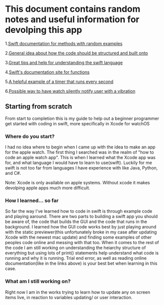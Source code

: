 # This document contains random notes and useful information for devolping this app

1.<a href="https://docs.swift.org/swift-book/documentation/the-swift-programming-language/methods" target="_blank">Swift documentation for methods with random examples</a>

2.<a href="https://developer.apple.com/tutorials/swiftui-concepts/exploring-the-structure-of-a-swiftui-app" target="_blank">General idea about how the code should be structured and built onto</a>

3.<a href="https://www.hackingwithswift.com" target="_blank">Great tips and help for understanding the swift language</a>

4.<a href="https://docs.swift.org/swift-book/documentation/the-swift-programming-language/functions/" target="_blank">Swift's  documentation site for functions</a>

5.<a href="https://www.hackingwithswift.com/books/ios-swiftui/triggering-events-repeatedly-using-a-timer" target="_blank">A helpful example of a timer that runs every second</a>

6.<a href="https://developer.apple.com/forums/thread/672199" target="_blank">Possible way to have watch silently notify user with a vibration</a>

## Starting from scratch
From start to completion this is my guide to help out a beginner programmer get started with coding in swift, more specifically in Xcode for watchOS

### Where do you start?
I had no idea where to begin when I came up with the idea to make an app for the apple watch. The first thing I searched was in the realm of "how to code an apple watch app". This is when I learned what the Xcode app was for, and what language I would have to learn to use(swift). Luckily for me swift is not too far from languages I have experience with like Java, Python, and C#.

Note: Xcode is only available on apple systems. Without xcode it makes devolping apple apps much more difficult.

### How I learned... so far
So far the way I've learned how to code in swift is through example code and playing aaround. There are two parts to building a swift app you should be aware of, the code that builds the GUI and the code that runs in the background. I learned how the GUI code works best by just playing around with the static previewer(this unfortunately broke in my case after updating Xcode with the newest mac update) and finding some examples of other peoples code online and messing with that too. When it comes to the rest of the code I am still working on understanding the heiarchy structure of everything but using lots of print() statements help understand what code is running and why it is running. Trial end error, as well as reading online documentation(like in the links above) is your best bet when learning in this case.

### What am I still working on?
Right now I am in the works trying to learn how to update any on screen items live, in reaction to variables updating/ or user interaction.

